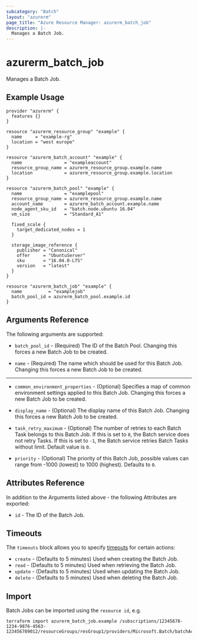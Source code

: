 ```yaml
---
subcategory: "Batch"
layout: "azurerm"
page_title: "Azure Resource Manager: azurerm_batch_job"
description: |-
  Manages a Batch Job.
---
```


# azurerm_batch_job

Manages a Batch Job.

## Example Usage

```hcl
provider "azurerm" {
  features {}
}

resource "azurerm_resource_group" "example" {
  name     = "example-rg"
  location = "west europe"
}

resource "azurerm_batch_account" "example" {
  name                = "exampleaccount"
  resource_group_name = azurerm_resource_group.example.name
  location            = azurerm_resource_group.example.location
}

resource "azurerm_batch_pool" "example" {
  name                = "examplepool"
  resource_group_name = azurerm_resource_group.example.name
  account_name        = azurerm_batch_account.example.name
  node_agent_sku_id   = "batch.node.ubuntu 16.04"
  vm_size             = "Standard_A1"

  fixed_scale {
    target_dedicated_nodes = 1
  }

  storage_image_reference {
    publisher = "Canonical"
    offer     = "UbuntuServer"
    sku       = "16.04.0-LTS"
    version   = "latest"
  }
}

resource "azurerm_batch_job" "example" {
  name          = "examplejob"
  batch_pool_id = azurerm_batch_pool.example.id
}
```

## Arguments Reference

The following arguments are supported:

* `batch_pool_id` - (Required) The ID of the Batch Pool. Changing this forces a new Batch Job to be created.

* `name` - (Required) The name which should be used for this Batch Job. Changing this forces a new Batch Job to be created.

---

* `common_environment_properties` - (Optional) Specifies a map of common environment settings applied to this Batch Job. Changing this forces a new Batch Job to be created.

* `display_name` - (Optional) The display name of this Batch Job. Changing this forces a new Batch Job to be created.

* `task_retry_maximum` - (Optional) The number of retries to each Batch Task belongs to this Batch Job. If this is set to `0`, the Batch service does not retry Tasks. If this is set to `-1`, the Batch service retries Batch Tasks without limit. Default value is `0`.

* `priority` - (Optional) The priority of this Batch Job, possible values can range from -1000 (lowest) to 1000 (highest). Defaults to `0`.

## Attributes Reference

In addition to the Arguments listed above - the following Attributes are exported:

* `id` - The ID of the Batch Job.

## Timeouts

The `timeouts` block allows you to specify [timeouts](https://www.terraform.io/language/resources/syntax#operation-timeouts) for certain actions:

* `create` - (Defaults to 5 minutes) Used when creating the Batch Job.
* `read` - (Defaults to 5 minutes) Used when retrieving the Batch Job.
* `update` - (Defaults to 5 minutes) Used when updating the Batch Job.
* `delete` - (Defaults to 5 minutes) Used when deleting the Batch Job.

## Import

Batch Jobs can be imported using the `resource id`, e.g.

```shell
terraform import azurerm_batch_job.example /subscriptions/12345678-1234-9876-4563-123456789012/resourceGroups/resGroup1/providers/Microsoft.Batch/batchAccounts/account1/pools/pool1/jobs/job1
```
